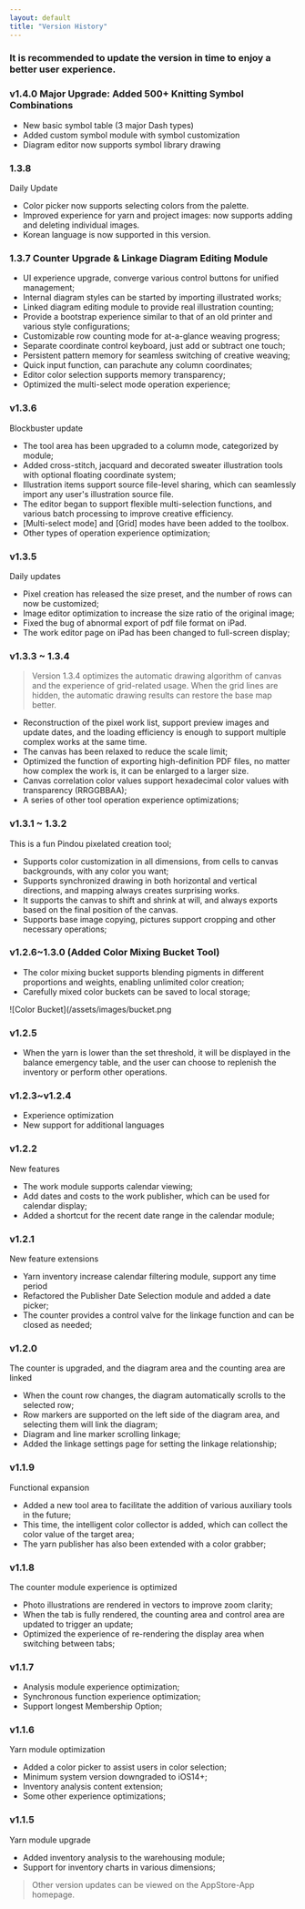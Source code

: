```yaml
---
layout: default
title: "Version History"
---
```


### It is recommended to update the version in time to enjoy a better user experience.

### v1.4.0 Major Upgrade: Added 500+ Knitting Symbol Combinations 
- New basic symbol table (3 major Dash types)  
- Added custom symbol module with symbol customization  
- Diagram editor now supports symbol library drawing

### 1.3.8

Daily Update  
- Color picker now supports selecting colors from the palette.  
- Improved experience for yarn and project images: now supports adding and deleting individual images.  
- Korean language is now supported in this version.  

### 1.3.7 Counter Upgrade & Linkage Diagram Editing Module

- UI experience upgrade, converge various control buttons for unified management;
- Internal diagram styles can be started by importing illustrated works;
- Linked diagram editing module to provide real illustration counting;
- Provide a bootstrap experience similar to that of an old printer and various style configurations;
- Customizable row counting mode for at-a-glance weaving progress;
- Separate coordinate control keyboard, just add or subtract one touch;
- Persistent pattern memory for seamless switching of creative weaving;
- Quick input function, can parachute any column coordinates;
- Editor color selection supports memory transparency;
- Optimized the multi-select mode operation experience;

### v1.3.6

Blockbuster update
- The tool area has been upgraded to a column mode, categorized by module;
- Added cross-stitch, jacquard and decorated sweater illustration tools with optional floating coordinate system;
- Illustration items support source file-level sharing, which can seamlessly import any user's illustration source file.
- The editor began to support flexible multi-selection functions, and various batch processing to improve creative efficiency.
- [Multi-select mode] and [Grid] modes have been added to the toolbox.
- Other types of operation experience optimization;

### v1.3.5

Daily updates
- Pixel creation has released the size preset, and the number of rows can now be customized;
- Image editor optimization to increase the size ratio of the original image;
- Fixed the bug of abnormal export of pdf file format on iPad.
- The work editor page on iPad has been changed to full-screen display;


### v1.3.3 ~ 1.3.4
> Version 1.3.4 optimizes the automatic drawing algorithm of canvas and the experience of grid-related usage. When the grid lines are hidden, the automatic drawing results can restore the base map better.

- Reconstruction of the pixel work list, support preview images and update dates, and the loading efficiency is enough to support multiple complex works at the same time.
- The canvas has been relaxed to reduce the scale limit;
- Optimized the function of exporting high-definition PDF files, no matter how complex the work is, it can be enlarged to a larger size.
- Canvas correlation color values support hexadecimal color values with transparency (RRGGBBAA);
- A series of other tool operation experience optimizations;

### v1.3.1 ~ 1.3.2

This is a fun Pindou pixelated creation tool;
- Supports color customization in all dimensions, from cells to canvas backgrounds, with any color you want;
- Supports synchronized drawing in both horizontal and vertical directions, and mapping always creates surprising works.
- It supports the canvas to shift and shrink at will, and always exports based on the final position of the canvas.
- Supports base image copying, pictures support cropping and other necessary operations;

### v1.2.6~1.3.0 (Added Color Mixing Bucket Tool)

- The color mixing bucket supports blending pigments in different proportions and weights, enabling unlimited color creation;
- Carefully mixed color buckets can be saved to local storage;

![Color Bucket](/assets/images/bucket.png


### v1.2.5

- When the yarn is lower than the set threshold, it will be displayed in the balance emergency table, and the user can choose to replenish the inventory or perform other operations.

### v1.2.3~v1.2.4
- Experience optimization
- New support for additional languages

### v1.2.2
New features

- The work module supports calendar viewing;
- Add dates and costs to the work publisher, which can be used for calendar display;
- Added a shortcut for the recent date range in the calendar module;

### v1.2.1
New feature extensions

- Yarn inventory increase calendar filtering module, support any time period
- Refactored the Publisher Date Selection module and added a date picker;
- The counter provides a control valve for the linkage function and can be closed as needed;

### v1.2.0
The counter is upgraded, and the diagram area and the counting area are linked

- When the count row changes, the diagram automatically scrolls to the selected row;
- Row markers are supported on the left side of the diagram area, and selecting them will link the diagram;
- Diagram and line marker scrolling linkage;
- Added the linkage settings page for setting the linkage relationship;

### v1.1.9
Functional expansion

- Added a new tool area to facilitate the addition of various auxiliary tools in the future;
- This time, the intelligent color collector is added, which can collect the color value of the target area;
- The yarn publisher has also been extended with a color grabber;

### v1.1.8
The counter module experience is optimized

- Photo illustrations are rendered in vectors to improve zoom clarity;
- When the tab is fully rendered, the counting area and control area are updated to trigger an update;
- Optimized the experience of re-rendering the display area when switching between tabs;

### v1.1.7
- Analysis module experience optimization;
- Synchronous function experience optimization;
- Support longest Membership Option;

### v1.1.6

Yarn module optimization
- Added a color picker to assist users in color selection;
- Minimum system version downgraded to iOS14+;
- Inventory analysis content extension;
- Some other experience optimizations;

### v1.1.5
Yarn module upgrade
- Added inventory analysis to the warehousing module;
- Support for inventory charts in various dimensions;




> Other version updates can be viewed on the AppStore-App homepage.
